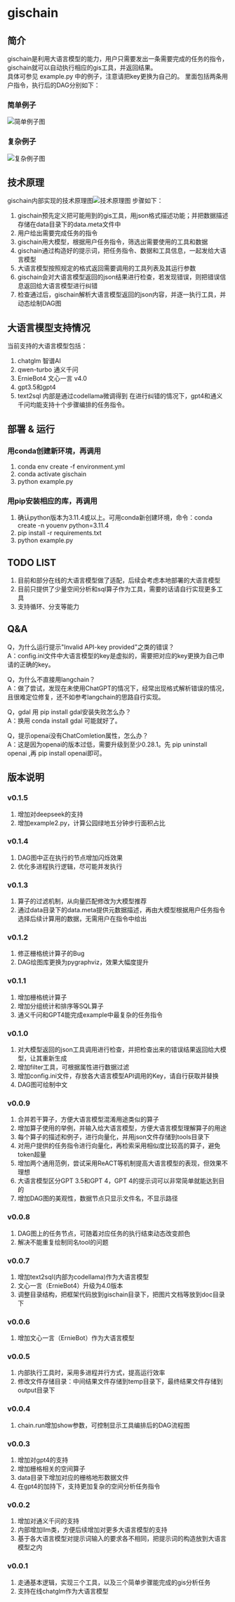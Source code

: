 # gischain

## 简介
gischain是利用大语言模型的能力，用户只需要发出一条需要完成的任务的指令，gischain就可以自动执行相应的gis工具，并返回结果。  
具体可参见 example.py 中的例子，注意请把key更换为自己的。
里面包括两条用户指令，执行后的DAG分别如下：
### 简单例子
![简单例子图](./doc/simple_example.png)
### 复杂例子
![复杂例子图](./doc/complex_example.png)

## 技术原理
gischain内部实现的技术原理图![技术原理图](./doc/architecture.png)
步骤如下：
1. gischain预先定义把可能用到的gis工具，用json格式描述功能；并把数据描述存储在data目录下的data.meta文件中
2. 用户给出需要完成任务的指令
3. gischain用大模型，根据用户任务指令，筛选出需要使用的工具和数据
4. gischain通过构造好的提示词，把任务指令、数据和工具信息，一起发给大语言模型
5. 大语言模型按照规定的格式返回需要调用的工具列表及其运行参数
6. gischain会对大语言模型返回的json结果进行检查，若发现错误，则把错误信息返回给大语言模型进行纠错
7. 检查通过后，gischain解析大语言模型返回的json内容，并逐一执行工具，并动态绘制DAG图

## 大语言模型支持情况
当前支持的大语言模型包括：
1. chatglm 智谱AI
2. qwen-turbo 通义千问
3. ErnieBot4 文心一言 v4.0
4. gpt3.5和gpt4 
5. text2sql 内部是通过codellama微调得到
在进行纠错的情况下，gpt4和通义千问均能支持十个步骤编排的任务指令。

## 部署 & 运行
### 用conda创建新环境，再调用
1. conda env create -f environment.yml
2. conda activate gischain
3. python example.py

### 用pip安装相应的库，再调用
1. 确认python版本为3.11.4或以上。可用conda新创建环境，命令：conda create -n youenv python=3.11.4
2. pip install -r requirements.txt
3. python example.py

## TODO LIST
1. 目前和部分在线的大语言模型做了适配，后续会考虑本地部署的大语言模型
2. 目前只提供了少量空间分析和sql算子作为工具，需要的话请自行实现更多工具
3. 支持循环、分支等能力

## Q&A
Q，为什么运行提示"Invalid API-key provided"之类的错误？  
A：config.ini文件中大语言模型的key是虚拟的，需要把对应的key更换为自己申请的正确的key。

Q，为什么不直接用langchain？  
A：做了尝试，发现在未使用ChatGPT的情况下，经常出现格式解析错误的情况，且很难定位修复，还不如参考langchain的思路自行实现。

Q，gdal 用 pip install gdal安装失败怎么办？  
A：换用 conda install gdal 可能就好了。

Q，提示openai没有ChatComletion属性，怎么办？  
A：这是因为openai的版本过低，需要升级到至少0.28.1。先 pip uninstall openai ,再 pip install openai即可。

## 版本说明
### v0.1.5
1. 增加对deepseek的支持
2. 增加example2.py，计算公园绿地五分钟步行面积占比

### v0.1.4
1. DAG图中正在执行的节点增加闪烁效果
2. 优化多进程执行逻辑，尽可能并发执行

### v0.1.3
1. 算子的过滤机制，从向量匹配修改为大模型推荐
2. 通过data目录下的data.meta提供元数据描述，再由大模型根据用户任务指令选择后续计算用的数据，无需用户在指令中给出

### v0.1.2
1. 修正栅格统计算子的Bug
2. DAG绘图库更换为pygraphviz，效果大幅度提升

### v0.1.1
1. 增加栅格统计算子
2. 增加分组统计和排序等SQL算子
3. 通义千问和GPT4能完成example中最复杂的任务指令

### v0.1.0
1. 对大模型返回的json工具调用进行检查，并把检查出来的错误结果返回给大模型，让其重新生成
2. 增加filter工具，可根据属性进行数据过滤
3. 增加config.ini文件，存放各大语言模型API调用的Key，请自行获取并替换
4. DAG图可绘制中文

### v0.0.9
1. 合并若干算子，方便大语言模型混淆用途类似的算子
2. 增加算子使用的举例，并输入给大语言模型，方便大语言模型理解算子的用途
3. 每个算子的描述和例子，进行向量化，并用json文件存储到tools目录下
4. 对用户提供的任务指令进行向量化，再检索采用相似度比较高的算子，避免token超量
5. 增加两个通用范例，尝试采用ReACT等机制提高大语言模型的表现，但效果不理想
6. 大语言模型区分GPT 3.5和GPT 4，GPT 4的提示词可以非常简单就能达到目的
7. 增加DAG图的美观性，数据节点只显示文件名，不显示路径

### v0.0.8
1. DAG图上的任务节点，可随着对应任务的执行结束动态改变颜色
2. 解决不能重复绘制同名tool的问题

### v0.0.7
1. 增加text2sql(内部为codellama)作为大语言模型
2. 文心一言（ErnieBot4）升级为4.0版本
3. 调整目录结构，把框架代码放到gischain目录下，把图片文档等放到doc目录下

### v0.0.6
1. 增加文心一言（ErnieBot）作为大语言模型

### v0.0.5
1. 内部执行工具时，采用多进程并行方式，提高运行效率
2. 修改文件存储目录：中间结果文件存储到temp目录下，最终结果文件存储到output目录下

### v0.0.4
1. chain.run增加show参数，可控制显示工具编排后的DAG流程图

### v0.0.3
1. 增加对gpt4的支持
2. 增加栅格相关的空间算子
3. data目录下增加对应的栅格地形数据文件
4. 在gpt4的加持下，支持更加复杂的空间分析任务指令

### v0.0.2
1. 增加对通义千问的支持
2. 内部增加llm类，方便后续增加对更多大语言模型的支持
3. 基于各大语言模型对提示词输入的要求各不相同，把提示词的构造放到大语言模型之内

### v0.0.1
1. 走通基本逻辑，实现三个工具，以及三个简单步骤能完成的gis分析任务
2. 支持在线chatglm作为大语言模型